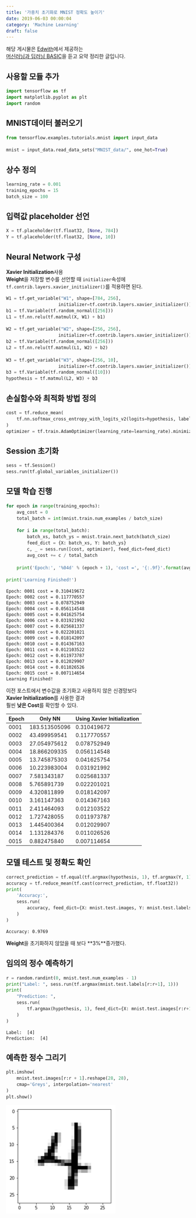 ```yaml
---
title: '가중치 초기화로 MNIST 정확도 높이기'
date: 2019-06-03 00:00:04
category: 'Machine Learning'
draft: false
---
```


해당 게시물은 [Edwith](https://www.edwith.org)에서 제공하는<br/>
[머신러닝과 딥러닝 BASIC](https://www.edwith.org/others26/joinLectures/9829)을 듣고 요약 정리한 글입니다.

## 사용할 모듈 추가

```python
import tensorflow as tf
import matplotlib.pyplot as plt
import random
```

## MNIST데이터 불러오기

```python
from tensorflow.examples.tutorials.mnist import input_data

mnist = input_data.read_data_sets("MNIST_data/", one_hot=True)
```

## 상수 정의

```python
learning_rate = 0.001
training_epochs = 15
batch_size = 100
```

## 입력값 placeholder 선언

```python
X = tf.placeholder(tf.float32, [None, 784])
Y = tf.placeholder(tf.float32, [None, 10])
```

## Neural Network 구성

**Xavier Initialization**사용<br/>
**Weight**을 저장할 변수를 선언할 때 `initializer`속성에<br/>
`tf.contrib.layers.xavier_initializer()`를 적용하면 된다.

```python
W1 = tf.get_variable("W1", shape=[784, 256],
                    initializer=tf.contrib.layers.xavier_initializer())
b1 = tf.Variable(tf.random_normal([256]))
L1 = tf.nn.relu(tf.matmul(X, W1) + b1)

W2 = tf.get_variable("W2", shape=[256, 256],
                    initializer=tf.contrib.layers.xavier_initializer())
b2 = tf.Variable(tf.random_normal([256]))
L2 = tf.nn.relu(tf.matmul(L1, W2) + b2)

W3 = tf.get_variable("W3", shape=[256, 10],
                    initializer=tf.contrib.layers.xavier_initializer())
b3 = tf.Variable(tf.random_normal([10]))
hypothesis = tf.matmul(L2, W3) + b3
```

## 손실함수와 최적화 방법 정의

```python
cost = tf.reduce_mean(
    tf.nn.softmax_cross_entropy_with_logits_v2(logits=hypothesis, labels=Y)
)
optimizer = tf.train.AdamOptimizer(learning_rate=learning_rate).minimize(cost)
```

## Session 초기화

```python
sess = tf.Session()
sess.run(tf.global_variables_initializer())
```

## 모델 학습 진행

```python
for epoch in range(training_epochs):
    avg_cost = 0
    total_batch = int(mnist.train.num_examples / batch_size)

    for i in range(total_batch):
        batch_xs, batch_ys = mnist.train.next_batch(batch_size)
        feed_dict = {X: batch_xs, Y: batch_ys}
        c, _ = sess.run([cost, optimizer], feed_dict=feed_dict)
        avg_cost += c / total_batch

    print('Epoch:', '%04d' % (epoch + 1), 'cost =', '{:.9f}'.format(avg_cost))

print('Learning Finished!')
```

    Epoch: 0001 cost = 0.310419672
    Epoch: 0002 cost = 0.117770557
    Epoch: 0003 cost = 0.078752949
    Epoch: 0004 cost = 0.056114548
    Epoch: 0005 cost = 0.041625754
    Epoch: 0006 cost = 0.031921992
    Epoch: 0007 cost = 0.025681337
    Epoch: 0008 cost = 0.022201021
    Epoch: 0009 cost = 0.018142097
    Epoch: 0010 cost = 0.014367163
    Epoch: 0011 cost = 0.012103522
    Epoch: 0012 cost = 0.011973787
    Epoch: 0013 cost = 0.012029907
    Epoch: 0014 cost = 0.011026526
    Epoch: 0015 cost = 0.007114654
    Learning Finished!

이전 포스트에서 변수값을 초기화고 사용하지 않은 신경망보다<br/>
**Xavier Initialization**를 사용한 결과<br/>
훨씬 **낮은 Cost**를 확인할 수 있다.<br/>

| Epoch | Only NN       | Using Xavier Initialization |
| ----- | ------------- | --------------------------- |
| 0001  | 183.513505096 | 0.310419672                 |
| 0002  | 43.499959541  | 0.117770557                 |
| 0003  | 27.054975612  | 0.078752949                 |
| 0004  | 18.866209335  | 0.056114548                 |
| 0005  | 13.745875303  | 0.041625754                 |
| 0006  | 10.223983004  | 0.031921992                 |
| 0007  | 7.581343187   | 0.025681337                 |
| 0008  | 5.765891739   | 0.022201021                 |
| 0009  | 4.320811899   | 0.018142097                 |
| 0010  | 3.161147363   | 0.014367163                 |
| 0011  | 2.411464093   | 0.012103522                 |
| 0012  | 1.727428055   | 0.011973787                 |
| 0013  | 1.445400364   | 0.012029907                 |
| 0014  | 1.131284376   | 0.011026526                 |
| 0015  | 0.882475840   | 0.007114654                 |

## 모델 테스트 및 정확도 확인

```python
correct_prediction = tf.equal(tf.argmax(hypothesis, 1), tf.argmax(Y, 1))
accuracy = tf.reduce_mean(tf.cast(correct_prediction, tf.float32))
print(
    'Accuracy:',
    sess.run(
        accuracy, feed_dict={X: mnist.test.images, Y: mnist.test.labels}
    )
)
```

    Accuracy: 0.9769

**Weight**을 초기화하지 않았을 때 보다 **3%**증가했다.

## 임의의 정수 예측하기

```python
r = random.randint(0, mnist.test.num_examples - 1)
print("Label: ", sess.run(tf.argmax(mnist.test.labels[r:r+1], 1)))
print(
    "Prediction: ",
    sess.run(
        tf.argmax(hypothesis, 1), feed_dict={X: mnist.test.images[r:r+1]}
    )
)
```

    Label:  [4]
    Prediction:  [4]

## 예측한 정수 그리기

```python
plt.imshow(
    mnist.test.images[r:r + 1].reshape(28, 28),
    cmap='Greys', interpolation='nearest'
)
plt.show()
```

<img src="./images/2019-06-03/2.png" width="300" height="auto" alt="아직 안만듬"><br/>
